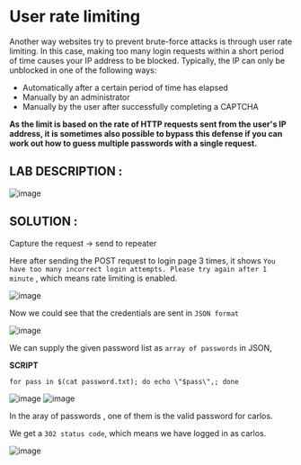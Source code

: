 # User rate limiting

Another way websites try to prevent brute-force attacks is through user rate limiting. In this case, making too many login requests within a short period of time causes your IP address to be blocked. Typically, the IP can only be unblocked in one of the following ways:

- Automatically after a certain period of time has elapsed
- Manually by an administrator
- Manually by the user after successfully completing a CAPTCHA

**As the limit is based on the rate of HTTP requests sent from the user's IP address, it is sometimes also possible to bypass this defense if you can work out how to guess multiple passwords with a single request.**

## LAB DESCRIPTION :

![image](https://user-images.githubusercontent.com/67383098/226794213-7d7ec96b-4af3-4b21-9d9d-2a634f2ea048.png)


## SOLUTION :

Capture the request -> send to repeater

Here after sending the POST request to login page 3 times, it shows `You have too many incorrect login attempts. Please try again after 1 minute` , which means rate limiting is enabled.

![image](https://user-images.githubusercontent.com/67383098/226795410-935e153a-9ee8-48a3-a2cb-1ae329682156.png)

Now we could see that the credentials are sent in `JSON format`

![image](https://user-images.githubusercontent.com/67383098/226797254-eaa1bab7-3072-442e-998c-3b9c85ef4f30.png)

We can supply the given password list as `array of passwords` in JSON,

**SCRIPT** 
```
for pass in $(cat password.txt); do echo \"$pass\",; done
```

![image](https://user-images.githubusercontent.com/67383098/226796130-eabfea71-63b4-4ccc-8bba-6777117c87e1.png)
![image](https://user-images.githubusercontent.com/67383098/226796171-c7f6d0b9-12e8-40f9-953e-37b1c94cd7a8.png)

In the aray of passwords , one of them is the valid password for carlos.

We get a `302 status code`, which means we have logged in as carlos.

![image](https://user-images.githubusercontent.com/67383098/226797589-5c432b96-6631-4f38-b99e-ff4173b98949.png)


